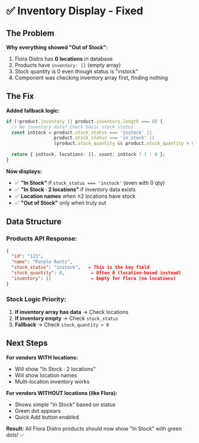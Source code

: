 # ✅ Inventory Display - Fixed

## The Problem

**Why everything showed "Out of Stock":**
1. Flora Distro has **0 locations** in database
2. Products have `inventory: []` (empty array)
3. Stock quantity is 0 even though status is "instock"
4. Component was checking inventory array first, finding nothing

## The Fix

**Added fallback logic:**
```typescript
if (!product.inventory || product.inventory.length === 0) {
  // No inventory data? Check basic stock status
  const inStock = product.stock_status === 'instock' || 
                  product.stock_status === 'in_stock' ||
                  (product.stock_quantity && product.stock_quantity > 0);
  
  return { inStock, locations: [], count: inStock ? 1 : 0 };
}
```

**Now displays:**
- ✅ **"In Stock"** if `stock_status === 'instock'` (even with 0 qty)
- ✅ **"In Stock · 2 locations"** if inventory data exists
- ✅ **Location names** when ≤2 locations have stock
- ✅ **"Out of Stock"** only when truly out

## Data Structure

### **Products API Response:**
```json
{
  "id": "123",
  "name": "Purple Runtz",
  "stock_status": "instock",   ← This is the key field
  "stock_quantity": 0,          ← Often 0 (location-based instead)
  "inventory": []               ← Empty for Flora (no locations)
}
```

### **Stock Logic Priority:**
1. **If inventory array has data** → Check locations
2. **If inventory empty** → Check `stock_status`
3. **Fallback** → Check `stock_quantity > 0`

## Next Steps

**For vendors WITH locations:**
- Will show "In Stock · 2 locations"
- Will show location names
- Multi-location inventory works

**For vendors WITHOUT locations (like Flora):**
- Shows simple "In Stock" based on status
- Green dot appears
- Quick Add button enabled

**Result:** All Flora Distro products should now show "In Stock" with green dots! ✅

